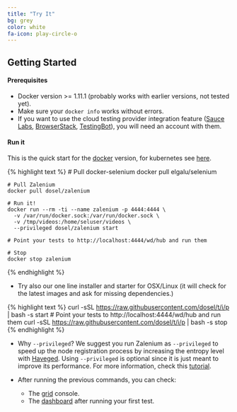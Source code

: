 ```yaml
---
title: "Try It"
bg: grey
color: white
fa-icon: play-circle-o
---
```

## Getting Started

#### Prerequisites
* Docker version >= 1.11.1 (probably works with earlier versions, not tested yet).
* Make sure your `docker info` works without errors.
* If you want to use the cloud testing provider integration feature ([Sauce Labs](https://saucelabs.com/),
[BrowserStack](https://www.browserstack.com/), [TestingBot](https://testingbot.com/)), you will need an account with them.

#### Run it

This is the quick start for the [docker](#docker) version, for kubernetes see [here](#kubernetes).  

{% highlight text %}
    # Pull docker-selenium
    docker pull elgalu/selenium
    
    # Pull Zalenium
    docker pull dosel/zalenium
    
    # Run it!
    docker run --rm -ti --name zalenium -p 4444:4444 \
      -v /var/run/docker.sock:/var/run/docker.sock \
      -v /tmp/videos:/home/seluser/videos \
      --privileged dosel/zalenium start
      
    # Point your tests to http://localhost:4444/wd/hub and run them

    # Stop
    docker stop zalenium
{% endhighlight %}

* Try also our one line installer and starter for OSX/Linux (it will check for the latest images and ask for missing
dependencies.)

{% highlight text %}
    curl -sSL https://raw.githubusercontent.com/dosel/t/i/p | bash -s start
    # Point your tests to http://localhost:4444/wd/hub and run them
    curl -sSL https://raw.githubusercontent.com/dosel/t/i/p | bash -s stop
{% endhighlight %}


* Why `--privileged`? We suggest you run Zalenium as `--privileged` to speed up the node registration process by
increasing the entropy level with [Haveged](http://www.issihosts.com/haveged/). Using `--privileged` is optional
since it is just meant to improve its performance. For more information, check this
[tutorial](https://www.digitalocean.com/community/tutorials/how-to-setup-additional-entropy-for-cloud-servers-using-haveged).


* After running the previous commands, you can check:
  * The [grid](http://localhost:4444/grid/console) console.
  * The [dashboard](http://localhost:4444/dashboard) after running your first test.


